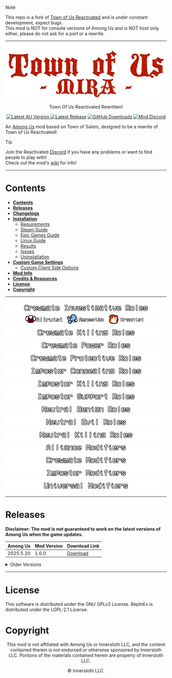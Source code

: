 > [!NOTE]
> This repo is a fork of [Town of Us Reactivated](https://github.com/eDonnes124/Town-Of-Us-R) and is under constant development, expect bugs.\
> This mod is NOT for console versions of Among Us and is NOT host only either, please do not ask for a port or a rewrite.

-----------------------

<p align="center">
  <img src="./Images/Logo.png" />
  <p align="center">Town Of Us Reactivated Rewritten!</p>
</p>

<p align="center">
  <a href="https://store.steampowered.com/app/945360/Among_Us"><img alt="Latest AU Version" src="https://badgen.net/static/AmongUs/2025.5.20/yellow">
  <a href="https://github.com/AU-Avengers/TOU-Mira/releases/"><img alt="Latest Release" src="https://badgen.net/github/release/AU-Avengers/TOU-Mira?icon=github"></a>
  <a href="https://github.com/AU-Avengers/TOU-Mira/releases"><img alt="GitHub Downloads" src="https://img.shields.io/github/downloads/AU-Avengers/TOU-Mira/total"></a>
  <a href="https://discord.gg/ugyc4EVUYZ"> <img alt="Mod Discord" src="https://img.shields.io/discord/1039196456667582555.svg?label=&logo=discord&logoColor=ffffff&color=7389D8&labelColor=6A7EC2"></a>
</p>

An [Among Us](https://store.steampowered.com/app/945360/Among_Us) mod based on Town of Salem, designed to be a rewrite of Town of Us Reactivated!

> [!TIP]
> Join the Reactivated [Discord](https://discord.gg/ugyc4EVUYZ) if you have any problems or want to find people to play with!\
> Check out the mod's [wiki](https://github.com/AU-Avengers/TOU-Mira/wiki) for info!

-----------------------

# Contents

- [**Contents**](#contents)
- [**Releases**](#releases)
- [**Changelogs**](https://github.com/AU-Avengers/TOU-Mira/wiki/Changelog)
- [**Installation**](https://github.com/AU-Avengers/TOU-Mira/wiki/Installation)
  - [Requirements](https://github.com/AU-Avengers/TOU-Mira/wiki/Installation#requirements)
  - [Steam Guide](https://github.com/AU-Avengers/TOU-Mira/wiki/Installation#steam-guide)
  - [Epic Games Guide](https://github.com/AU-Avengers/TOU-Mira/wiki/Installation#epic-games-guide)
  - [Linux Guide](https://github.com/AU-Avengers/TOU-Mira/wiki/Installation#linux-guide)
  - [Results](https://github.com/AU-Avengers/TOU-Mira/wiki/Installation#results)
  - [Issues](https://github.com/AU-Avengers/TOU-Mira/wiki/Installation#issues)
  - [Uninstallation](https://github.com/AU-Avengers/TOU-Mira/wiki/Installation#uninstallation)
- [**Custom Game Settings**](https://github.com/AU-Avengers/TOU-Mira/wiki/Settings)
  - [Custom Client Side Options](https://github.com/AU-Avengers/TOU-Mira/wiki/Settings#custom-client-side-options)
- [**Mod Info**](https://github.com/AU-Avengers/TOU-Mira/wiki/Mod-Info)
- [**Credits & Resources**](https://github.com/AU-Avengers/TOU-Mira/wiki/Credits)
- [**License**](#license)
- [**Copyright**](#copyright)

-----------------------

<p align="center">
  <img src="./Images/Groups/CrewInvest.png" align="center" />
  <img width="25%" src="./Images/RoleHeaders/Altruist.png" /> <img width="25%" src="./Images/RoleHeaders/Amnesiac.png" /> <img width="25%" src="./Images/RoleHeaders/Arsonist.png" />
  <img src="./Images/Groups/CrewKilling.png" />
  <img src="./Images/Groups/CrewPower.png" />
  <img src="./Images/Groups/CrewProtect.png" />
  <img src="./Images/Groups/ImpConcealing.png" />
  <img src="./Images/Groups/ImpKilling.png" />
  <img src="./Images/Groups/ImpSupport.png" />
  <img src="./Images/Groups/NeutBenign.png" />
  <img src="./Images/Groups/NeutEvil.png" />
  <img src="./Images/Groups/NeutKilling.png" />
  <img src="./Images/Groups/AllianceMods.png" />
  <img src="./Images/Groups/CrewMods.png" />
  <img src="./Images/Groups/ImpMods.png" />
  <img src="./Images/Groups/UniMods.png" />
</p>

-----------------------

# Releases

**Disclaimer: The mod is *not* guaranteed to work on the latest versions of Among Us when the game updates.**

| Among Us   | Mod Version | Download Link                                                                                   |
|------------|-------------|-------------------------------------------------------------------------------------------------|
| 2025.5.20  | 1.0.0       | [Download](TBD) |

<details>
<summary>Older Versions</summary>

| Among Us   | Mod Version  | Download Link                                                                                                         |
|------------|--------------|-----------------------------------------------------------------------------------------------------------------------|

</details>

-----------------------

# License
This software is distributed under the GNU GPLv3 License. BepInEx is distributed under the LGPL-2.1 License.

# Copyright
<p align="center">This mod is not affiliated with Among Us or Innersloth LLC, and the content contained therein is not endorsed or otherwise sponsored by Innersloth LLC. Portions of the materials contained herein are property of Innersloth LLC.</p>
<p align="center">© Innersloth LLC.</p>